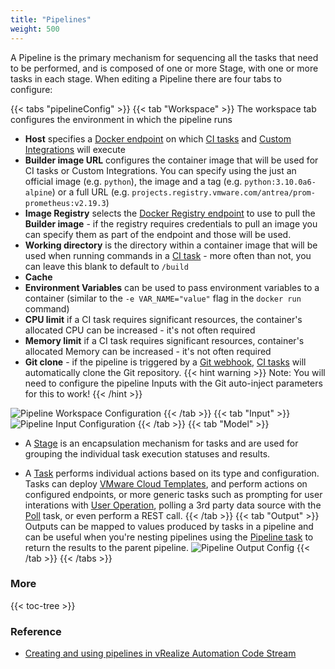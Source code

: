```yaml
---
title: "Pipelines"
weight: 500
---
```

A Pipeline is the primary mechanism for sequencing all the tasks that need to be performed, and is composed of one or more Stage, with one or more tasks in each stage. When editing a Pipeline there are four tabs to configure:

{{< tabs "pipelineConfig" >}}
{{< tab "Workspace" >}} 
The workspace tab configures the environment in which the pipeline runs
* **Host** specifies a [Docker endpoint](/Configure/Endpoints/docker) on which [CI tasks](/Pipelines/Tasks/ci) and [Custom Integrations](/Custom-Integrations) will execute
* **Builder image URL** configures the container image that will be used for CI tasks or Custom Integrations. You can specify using the just an official image (e.g. `python`), the image and a tag (e.g. `python:3.10.0a6-alpine`) or a full URL (e.g. `projects.registry.vmware.com/antrea/prom-prometheus:v2.19.3`)
* **Image Registry** selects the [Docker Registry endpoint](/Configure/Endpoints/dockerregistry) to use to pull the **Builder image** - if the registry requires credentials to pull an image you can specify them as part of the endpoint and those will be used.
* **Working directory** is the directory within a container image that will be used when running commands in a [CI task](/Pipelines/Tasks/ci) - more often than not, you can leave this blank to default to `/build`
* **Cache** 
* **Environment Variables** can be used to pass environment variables to a container (similar to the `-e VAR_NAME="value"` flag in the `docker run` command)
* **CPU limit** if a CI task requires significant resources, the container's allocated CPU can be increased - it's not often required
* **Memory limit** if a CI task requires significant resources, container's allocated Memory can be increased - it's not often required
* **Git clone** - if the pipeline is triggered by a [Git webhook](/Triggers/Git), [CI tasks](/Pipelines/Tasks/ci) will automatically clone the Git repository. {{< hint warning >}}
Note: You will need to configure the pipeline Inputs with the Git auto-inject parameters for this to work!
{{< /hint >}}

![Pipeline Workspace Configuration](images/pipeline-workspace-config.png)
{{< /tab >}}
{{< tab "Input" >}} 
![Pipeline Input Configuration](images/pipeline-input-config.png)
{{< /tab >}}
{{< tab "Model" >}}
- A [Stage](/Pipelines/Stages) is an encapsulation mechanism for tasks and are used for grouping the individual task execution statuses and results. 

- A [Task](/Pipelines/Tasks) performs individual actions based on its type and configuration.  Tasks can deploy [VMware Cloud Templates](Tasks/cloudtemplate), and perform actions on configured endpoints, or more generic tasks such as prompting for user interations with [User Operation](/User-Operations), polling a 3rd party data source with the [Poll](/Pipelines/Tasks/poll/) task, or even perform a REST call.
 {{< /tab >}}
{{< tab "Output" >}} 
Outputs can be mapped to values produced by tasks in a pipeline and can be useful when you're nesting pipelines using the [Pipeline task](/Pipelines/Tasks/pipeline) to return the results to the parent pipeline.
![Pipeline Output Config](images/pipeline-output-config.png)
{{< /tab >}}
{{< /tabs >}}


### More
{{< toc-tree >}}


### Reference
* [Creating and using pipelines in vRealize Automation Code Stream](https://docs.vmware.com/en/vRealize-Automation/8.3/Using-and-Managing-CodeStream/GUID-A2BB3A55-E42D-428C-8F7F-9EBE4AECD5FD.html)

